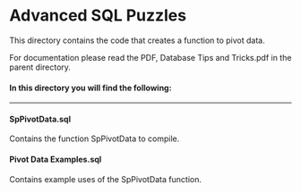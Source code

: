 # Advanced SQL Puzzles

This directory contains the code that creates a function to pivot data.

For documentation please read the PDF, Database Tips and Tricks.pdf in the parent directory. 

#### In this directory you will find the following:
----

#### SpPivotData.sql
Contains the function SpPivotData to compile.

#### Pivot Data Examples.sql
Contains example uses of the SpPivotData function.
